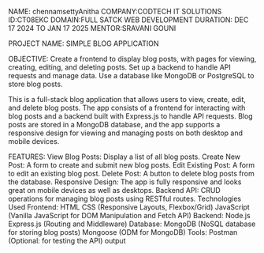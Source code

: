 NAME: chennamsettyAnitha COMPANY:CODTECH IT SOLUTIONS ID:CT08EKC DOMAIN:FULL SATCK WEB DEVELOPMENT DURATION: DEC 17 2024 TO JAN 17 2025 MENTOR:SRAVANI GOUNI

PROJECT NAME: SIMPLE BLOG APPLICATION

OBJECTIVE: Create a frontend to display blog posts, with pages for viewing, creating, editing, and deleting posts. Set up a backend to handle API requests and manage data. Use a database like MongoDB or PostgreSQL to store blog posts.

This is a full-stack blog application that allows users to view, create, edit, and delete blog posts. The app consists of a frontend for interacting with blog posts and a backend built with Express.js to handle API requests. Blog posts are stored in a MongoDB database, and the app supports a responsive design for viewing and managing posts on both desktop and mobile devices.

FEATURES: View Blog Posts: Display a list of all blog posts. Create New Post: A form to create and submit new blog posts. Edit Existing Post: A form to edit an existing blog post. Delete Post: A button to delete blog posts from the database. Responsive Design: The app is fully responsive and looks great on mobile devices as well as desktops. Backend API: CRUD operations for managing blog posts using RESTful routes. Technologies Used Frontend: HTML CSS (Responsive Layouts, Flexbox/Grid) JavaScript (Vanilla JavaScript for DOM Manipulation and Fetch API) Backend: Node.js Express.js (Routing and Middleware) Database: MongoDB (NoSQL database for storing blog posts) Mongoose (ODM for MongoDB) Tools: Postman (Optional: for testing the API)
output
